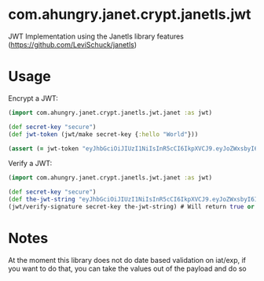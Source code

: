 # com.ahungry.janet.crypt.janetls.jwt

JWT Implementation using the Janetls library features (https://github.com/LeviSchuck/janetls)

# Usage

Encrypt a JWT:

```clojure
(import com.ahungry.janet.crypt.janetls.jwt.janet :as jwt)

(def secret-key "secure")
(def jwt-token (jwt/make secret-key {:hello "World"}))

(assert (= jwt-token "eyJhbGciOiJIUzI1NiIsInR5cCI6IkpXVCJ9.eyJoZWxsbyI6IldvcmxkIn0.rEJgyCQrOtCskAyDS95esDxmXLqgdx8ltGPxlLoWL4E"))

```

Verify a JWT:

```clojure
(import com.ahungry.janet.crypt.janetls.jwt.janet :as jwt)

(def secret-key "secure")
(def the-jwt-string "eyJhbGciOiJIUzI1NiIsInR5cCI6IkpXVCJ9.eyJoZWxsbyI6IldvcmxkIn0.rEJgyCQrOtCskAyDS95esDxmXLqgdx8ltGPxlLoWL4E")
(jwt/verify-signature secret-key the-jwt-string) # Will return true or false
```

# Notes

At the moment this library does not do date based validation on
iat/exp, if you want to do that, you can take the values out of the
payload and do so

